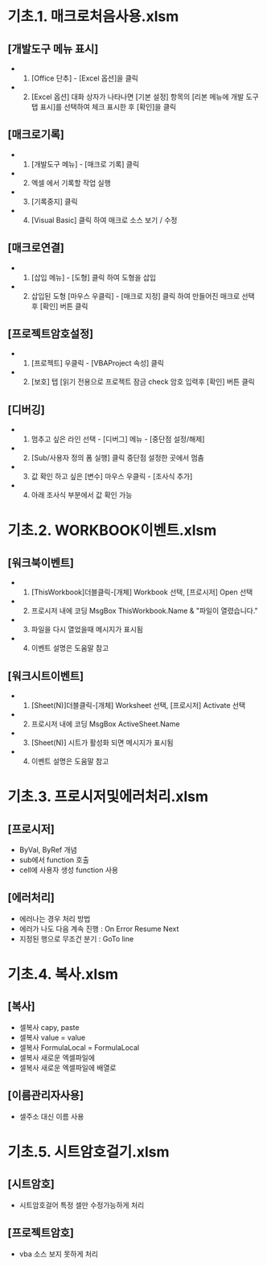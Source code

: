 
# 기초.1. 매크로처음사용.xlsm
  ## [개발도구 메뉴 표시]
  * 1. [Office 단추] - [Excel 옵션]을 클릭
  * 2. [Excel 옵션] 대화 상자가 나타나면 [기본 설정] 항목의 [리본 메뉴에 개발 도구 탭 표시]를 선택하여 체크 표시한 후 [확인]을 클릭
 
  ## [매크로기록]
  * 1. [개발도구 메뉴] - [매크로 기록] 클릭
  * 2. 엑셀 에서 기록할 작업 실행
  * 3. [기록중지] 클릭
  * 4. [Visual Basic] 클릭 하여 매크로 소스 보기 / 수정
  
  ## [매크로연결]
  * 1. [삽입 메뉴] - [도형] 클릭 하여 도형을 삽입
  * 2. 삽입된 도형 [마우스 우클릭] - [매크로 지정] 클릭 하여 만들어진 매크로 선택 후 [확인] 버튼 클릭
 
  ## [프로젝트암호설정]
  * 1. [프로젝트] 우클릭 - [VBAProject 속성] 클릭
  * 2. [보호] 텝 [읽기 전용으로 프로젝트 잠금 check 암호 입력후 [확인] 버튼 클릭
 
  ## [디버깅]
  * 1. 멈추고 싶은 라인 선택 - [디버그] 메뉴 - [중단점 설정/해제]
  * 2. [Sub/사용자 정의 폼 실행] 클릭
      중단점 설정한 곳에서 멈춤
  * 3. 값 확인 하고 싶은 [변수] 마우스 우클릭 - [조사식 추가]
  * 4. 아래 조사식 부분에서 값 확인 가능
 
# 기초.2. WORKBOOK이벤트.xlsm
  ## [워크북이벤트]
  * 1. [ThisWorkbook]더블클릭-[개체] Workbook 선택, [프로시저] Open 선택
  * 2. 프로시저 내에 코딩
        MsgBox ThisWorkbook.Name & "파일이 열렸습니다."
  * 3. 파일을 다시 열었을때 메시지가 표시됨
  * 4. 이벤트 설명은 도움말 참고
 
  ## [워크시트이벤트]
  * 1. [Sheet(N)]더블클릭-[개체] Worksheet 선택, [프로시저] Activate 선택
  * 2. 프로시저 내에 코딩
     MsgBox ActiveSheet.Name
  * 3. [Sheet(N)] 시트가 활성화 되면 메시지가 표시됨
  * 4. 이벤트 설명은 도움말 참고

# 기초.3. 프로시저및에러처리.xlsm
  ## [프로시저]
  * ByVal, ByRef 개념
  * sub에서 function 호출
  * cell에 사용자 생성 function 사용
 
  ## [에러처리]
  * 에러나는 경우 처리 방법
  * 에러가 나도 다음 계속 진행 : On Error Resume Next
  * 지정된 행으로 무조건 분기 : GoTo line

# 기초.4. 복사.xlsm
  ## [복사]
  * 셀복사 capy, paste
  * 셀복사 value = value
  * 셀복사  FormulaLocal = FormulaLocal
  * 셀복사  새로운 엑셀파일에
  * 셀복사  새로운 엑셀파일에 배열로
 
  ## [이름관리자사용]
  * 셀주소 대신 이름 사용

# 기초.5. 시트암호걸기.xlsm
  ## [시트암호]
  * 시트암호걸어 특정 셀만 수정가능하게 처리
 
  ## [프로젝트암호]
  * vba 소스 보지 못하게 처리
